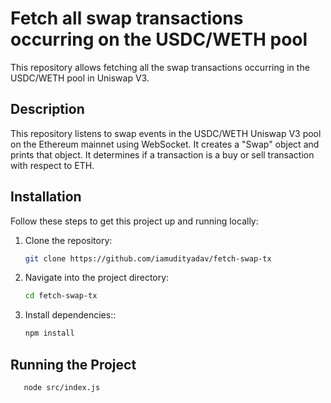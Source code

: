 # Fetch all swap transactions occurring on the USDC/WETH pool

This repository allows fetching all the swap transactions occurring in the USDC/WETH pool in Uniswap V3.

## Description
This repository listens to swap events in the USDC/WETH Uniswap V3 pool on the Ethereum mainnet using WebSocket. It creates a "Swap" object and prints that object. It determines if a transaction is a buy or sell transaction with respect to ETH.


## Installation

Follow these steps to get this project up and running locally:

1. Clone the repository:
   ```bash
   git clone https://github.com/iamudityadav/fetch-swap-tx

2. Navigate into the project directory:
   ```bash
   cd fetch-swap-tx

3. Install dependencies::
   ```bash
   npm install

## Running the Project
```bash
   node src/index.js
